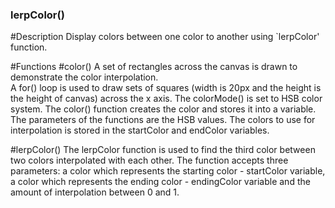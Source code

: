 ### lerpColor()

#Description
Display colors between one color to another using `lerpColor' function.

#Functions
#color()
A set of rectangles across the canvas is drawn to demonstrate the color interpolation. </br> A for() loop is used to draw sets of squares (width is 20px and the height is the height of canvas) across the x axis.
The colorMode() is set to HSB color system. The color() function creates the color and stores it into a variable. The parameters of the functions are the HSB values. The colors to use for interpolation is stored in the startColor and endColor variables.

#lerpColor()
The lerpColor function is used to find the third color between two colors interpolated with each other. The function accepts three parameters: a color which represents the starting color - startColor variable, a color which represents the ending color - endingColor variable and the amount of interpolation between 0 and 1.

